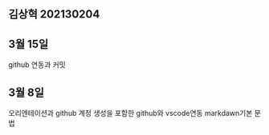 ## 김상혁 202130204

## 3월 15일
github 연동과 커밋

## 3월 8일
오리엔테이션과
github 계정 생성을 포함한 github와 vscode연동 markdawn기본 문법